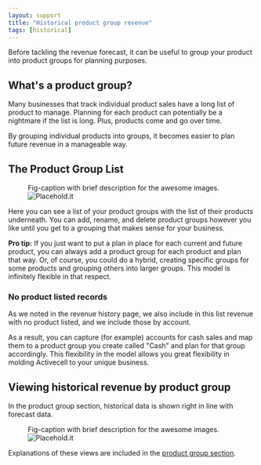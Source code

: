 ```yaml
---
layout: support
title: "Historical product group revenue"
tags: [historical]
---
```


Before tackling the revenue forecast, it can be useful to group your product into product groups for planning purposes.

## What's a product group?

Many businesses that track individual product sales have a long list of product to manage. Planning for each product can potentially be a nightmare if the list is long. Plus, products come and go over time.

By grouping individual products into groups, it becomes easier to plan future revenue in a manageable way.

## The Product Group List

<figure>
  <figcaption>Fig-caption with brief description for the awesome images.</figcaption>
  <img src=" http://placehold.it/800x600" alt="Placehold.it" class="img-responsive">
</figure>

Here you can see a list of your product groups with the list of their products underneath. You can add, rename, and delete product groups however you like until you get to a grouping that makes sense for your business.

**Pro tip:** If you just want to put a plan in place for each current and future product, you can always add a product group for each product and plan that way. Or, of course, you could do a hybrid, creating specific groups for some products and grouping others into larger groups. This model is infinitely flexible in that respect.

### No product listed records

As we noted in the revenue history page, we also include in this list revenue with no product listed, and we include those by account.

As a result, you can capture (for example) accounts for cash sales and map them to a product group you create called "Cash" and plan for that group accordingly. This flexibility in the model allows you great flexibility in molding Activecell to your unique business.

## Viewing historical revenue by product group

In the product group section, historical data is shown right in line with forecast data.

<figure>
  <figcaption>Fig-caption with brief description for the awesome images.</figcaption>
  <img src=" http://placehold.it/800x600" alt="Placehold.it" class="img-responsive">
</figure>

Explanations of these views are included in the [product group section]().